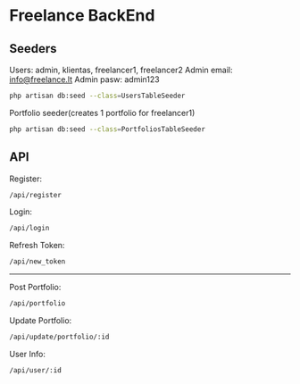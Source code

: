 # Freelance BackEnd

## Seeders
Users: admin, klientas, freelancer1, freelancer2
Admin email: info@freelance.lt
Admin pasw: admin123
```bash
php artisan db:seed --class=UsersTableSeeder
```
Portfolio seeder(creates 1 portfolio for freelancer1)
```bash
php artisan db:seed --class=PortfoliosTableSeeder
```
## API
Register:
```bash
/api/register
```
Login:
```bash
/api/login
```
Refresh Token:
```bash
/api/new_token
```
---
Post Portfolio:
```bash
/api/portfolio
```
Update Portfolio:
```bash
/api/update/portfolio/:id
```
User Info:
```bash
/api/user/:id
```